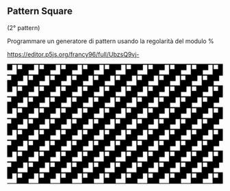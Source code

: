 ## Pattern Square

(2° pattern)

Programmare un generatore di pattern usando la regolarità del modulo %

https://editor.p5js.org/francy96/full/UbzsQ9vj-

![the source](https://github.com/Francesca1996/archive/blob/master/Francesca1996/P5/ExP5/Pattern_2/pattern2.jpg)

